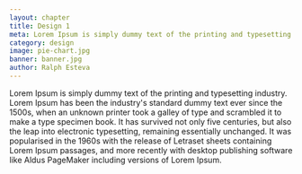 ```yaml
---
layout: chapter
title: Design 1
meta: Lorem Ipsum is simply dummy text of the printing and typesetting industry.
category: design
image: pie-chart.jpg
banner: banner.jpg
author: Ralph Esteva
---
```


Lorem Ipsum is simply dummy text of the printing and typesetting industry. Lorem Ipsum has been the industry's standard dummy text ever since the 1500s, when an unknown printer took a galley of type and scrambled it to make a type specimen book. It has survived not only five centuries, but also the leap into electronic typesetting, remaining essentially unchanged. It was popularised in the 1960s with the release of Letraset sheets containing Lorem Ipsum passages, and more recently with desktop publishing software like Aldus PageMaker including versions of Lorem Ipsum.